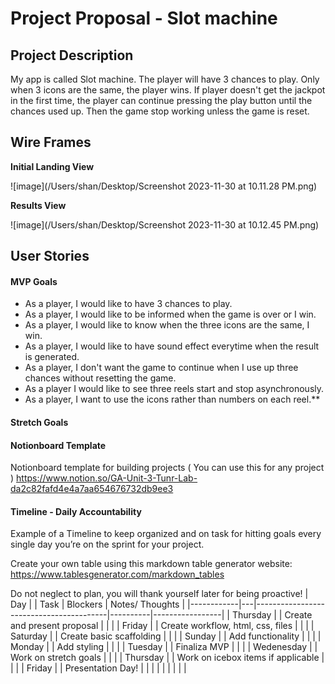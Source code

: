 # Project Proposal - Slot machine


## Project Description 

My app is called Slot machine. The player will have 3 chances to play. Only when 3 icons are the same, the player wins. If player doesn't get the jackpot in the first time, the player can continue pressing the play button until the chances used up. Then the game stop working unless the game is reset.

## Wire Frames

**Initial Landing View**

![image](/Users/shan/Desktop/Screenshot 2023-11-30 at 10.11.28 PM.png)

**Results View**

![image](/Users/shan/Desktop/Screenshot 2023-11-30 at 10.12.45 PM.png)

## User Stories

#### MVP Goals

- As a player, I would like to have 3 chances to play.
- As a player, I would like to be informed when the game is over or I win.
- As a player, I would like to know when the three icons are the same, I win.
- As a player, I would like to have sound effect everytime when the result is generated.
- As a player, I don't want the game to continue when I use up three chances without resetting the game.
- As a player I would like to see three reels start and stop asynchronously.
- As a player, I want to use the icons rather than numbers on each reel.\*\*

#### Stretch Goals



#### Notionboard Template
Notionboard template for building projects ( You can use this for any project )
https://www.notion.so/GA-Unit-3-Tunr-Lab-da2c82fafd4e4a7aa654676732db9ee3

#### Timeline - Daily Accountability
Example of a Timeline to keep organized and on task for hitting goals every single day you’re on the sprint for your project.

Create your own table using this markdown table generator website:
https://www.tablesgenerator.com/markdown_tables

Do not neglect to plan, you will thank yourself later for being proactive!
| Day        |   | Task                                    | Blockers | Notes/ Thoughts |
|------------|---|-----------------------------------------|----------|-----------------|
| Thursday   |   | Create and present proposal             |          |                 |
| Friday     |   | Create workflow, html, css, files       |          |                 |
| Saturday   |   | Create basic scaffolding                |          |                 |
| Sunday     |   | Add functionality                       |          |                 |
| Monday     |   | Add styling                             |          |                 |
| Tuesday    |   | Finaliza MVP                            |          |                 |
| Wedenesday |   | Work on stretch goals                   |          |                 |
| Thursday   |   | Work on icebox items if applicable      |          |                 |
| Friday     |   | Presentation Day!                       |          |                 |
|            |   |                                         |          |                 |
